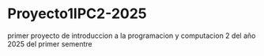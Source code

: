 # Proyecto1IPC2-2025
primer proyecto de introduccion a la programacion y computacion 2 del año 2025 del primer sementre
